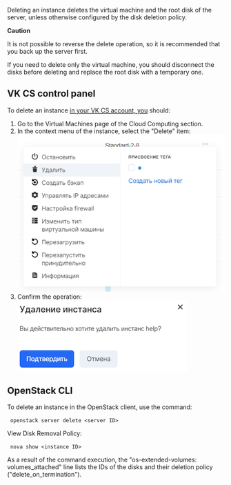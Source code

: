 Deleting an instance deletes the virtual machine and the root disk of the server, unless otherwise configured by the disk deletion policy.

**Caution**

It is not possible to reverse the delete operation, so it is recommended that you back up the server first.

If you need to delete only the virtual machine, you should disconnect the disks before deleting and replace the root disk with a temporary one.

VK CS control panel
-----------------

To delete an instance [in your VK CS account, you](https://mcs.mail.ru/app/services/infra/servers/) should:

1.  Go to the Virtual Machines page of the Cloud Computing section.
2.  In the context menu of the instance, select the "Delete" item:![](./assets/1596480186575-1596480186575.png)
3.  Confirm the operation:![](./assets/1596480629450-1596480629450.png)

OpenStack CLI
-------------

To delete an instance in the OpenStack client, use the command:

```
 openstack server delete <server ID>
```

View Disk Removal Policy:

```
 nova show <instance ID>
```

As a result of the command execution, the "os-extended-volumes: volumes_attached" line lists the IDs of the disks and their deletion policy ("delete_on_termination").